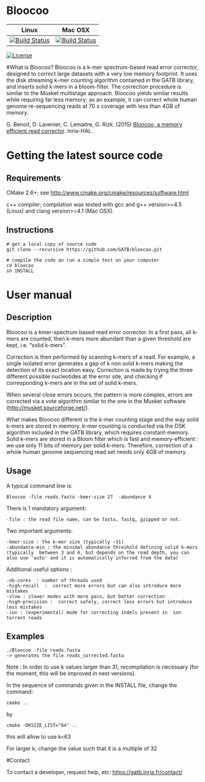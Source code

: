 # Bloocoo 

| **Linux** | **Mac OSX** |
|-----------|-------------|
[![Build Status](https://ci.inria.fr/gatb-core/view/Bloocoo/job/tool-bloocoo-build-debian7-64bits-gcc-4.7/badge/icon)](https://ci.inria.fr/gatb-core/view/Bloocoo/job/tool-bloocoo-build-debian7-64bits-gcc-4.7/) | [![Build Status](https://ci.inria.fr/gatb-core/view/Bloocoo/job/tool-bloocoo-build-macos-10.9.5-gcc-4.2.1/badge/icon)](https://ci.inria.fr/gatb-core/view/Bloocoo/job/tool-bloocoo-build-macos-10.9.5-gcc-4.2.1/)

[![License](http://img.shields.io/:license-affero-blue.svg)](http://www.gnu.org/licenses/agpl-3.0.en.html)

#What is Bloocoo?
Bloocoo is a k-mer spectrum-based read error corrector, designed to correct large datasets with a very low memory footprint. It uses the disk streaming k-mer counting algorithm contained in the GATB library, and inserts solid k-mers in a bloom-filter. The correction procedure is similar to the Musket multistage approach.  Bloocoo yields similar results while requiring far less memory: as an example, it can correct whole human genome re-sequencing reads at 70 x coverage with less than 4GB of memory.

G. Benoit, D. Lavenier, C. Lemaitre, G. Rizk.  (2015) [Bloocoo, a memory efficient read corrector](https://hal.inria.fr/hal-01092960). Inria-HAL.
								
# Getting the latest source code

## Requirements

CMake 2.6+; see http://www.cmake.org/cmake/resources/software.html

c++ compiler; compilation was tested with gcc and g++ version>=4.5 (Linux) and clang version>=4.1 (Mac OSX).

## Instructions

    # get a local copy of source code
    git clone --recursive https://github.com/GATB/bloocoo.git
    
    # compile the code an run a simple test on your computer
    cd bloocoo
    sh INSTALL

# User manual	 
								
## Description

Bloocoo is a kmer-spectrum based  read error corrector. In a first pass, all  k-mers are counted, then  k-mers more abundant than a given threshold are kept, i.e. “solid k-mers”.

Correction is then performed by scanning  k-mers of a read. For example, a single isolated error generates a gap of k non solid k-mers making the detection of its exact location easy. Correction is made by trying the three different possible nucleotides at the error site, and checking if corresponding k-mers are in the set of solid k-mers.

When several close errors occurs, the pattern is more complex, errors are corrected via a vote algorithm similar to the one in the Musket software (http://musket.sourceforge.net/).

What makes Bloocoo different is the k-mer counting stage and the way solid k-mers are stored in memory. k-mer counting is conducted via the DSK algorithm included in the GATB library, which requires constant-memory. Solid k-mers are stored in a Bloom filter which is fast and memory-efficient : we use only 11 bits of memory per solid k-mers. Therefore,  correction of a whole human genome sequencing read set needs only 4GB of memory.


## Usage

A typical command line is:

    Bloocoo -file reads.fasta -kmer-size 27  -abundance 4

There is 1 mandatory argument:

    -file : the read file name, can be fasta, fastq, gzipped or not.

Two important arguments:

    -kmer-size : the k-mer size (typically ~31)
    -abundance-min : the minimal abundance threshold defining solid k-mers (typically  between 3 and 6, but depends on the read depth, you can also use 'auto' and it is automatically inferred from the data)

Additional useful options :

    -nb-cores  : number of threads used
    -high-recall  :  correct more errors but can also introduce more mistakes
    -slow : slower modes with more pass, but better correction
    -high-precision :  correct safely, correct less errors but introduce less mistakes
    -ion : (experimental) mode for correcting indels present in  ion torrent reads


## Examples

    ./Bloocoo -file reads.fasta
    -> generates the file reads_corrected.fasta
 

Note : 
In order to use k values larger than 31, recompilation is necessary (for the moment, this will be improved in next versions).

In the sequence of commands given in the INSTALL file, change the command: 

    cmake ..

by 

    cmake -DKSIZE_LIST="64" ..

this will allow to use k<63

For larger k, change the value such that it is a multiple of 32

#Contact

To contact a developer, request help, etc: https://gatb.inria.fr/contact/